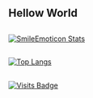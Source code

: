 ## Hellow World

##
[![SmileEmoticon Stats](https://github-readme-stats.vercel.app/api?username=SmileEmoticon&count_private=true&show_icons=true&theme=radical)](https://github.com/anuraghazra/github-readme-stats)

##
[![Top Langs](https://github-readme-stats.vercel.app/api/top-langs/?username=SmileEmoticon&show_icons=true&theme=radical)](https://github.com/anuraghazra/github-readme-stats)

##
[![Visits Badge](https://badges.pufler.dev/visits/SmileEmoticon/SmileEmoticon)](https://badges.pufler.dev)
